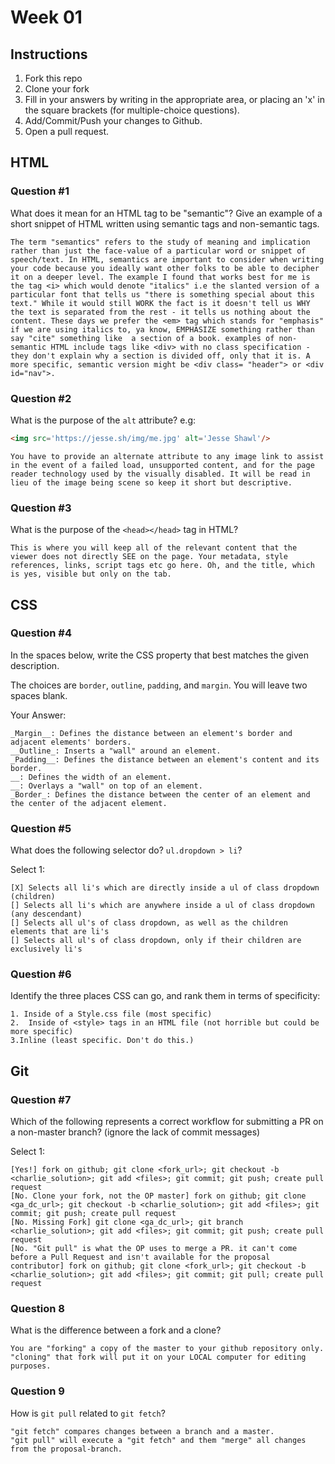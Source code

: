 # Week 01

## Instructions

1. Fork this repo
2. Clone your fork
3. Fill in your answers by writing in the appropriate area, or placing an 'x' in
the square brackets (for multiple-choice questions).
4. Add/Commit/Push your changes to Github.
5. Open a pull request.

## HTML

### Question #1

What does it mean for an HTML tag to be "semantic"? Give an example of a short snippet of HTML written using semantic tags and non-semantic tags.

```text
The term "semantics" refers to the study of meaning and implication rather than just the face-value of a particular word or snippet of speech/text. In HTML, semantics are important to consider when writing your code because you ideally want other folks to be able to decipher it on a deeper level. The example I found that works best for me is the tag <i> which would denote "italics" i.e the slanted version of a particular font that tells us "there is something special about this text." While it would still WORK the fact is it doesn't tell us WHY the text is separated from the rest - it tells us nothing about the content. These days we prefer the <em> tag which stands for "emphasis" if we are using italics to, ya know, EMPHASIZE something rather than say "cite" something like  a section of a book. examples of non-semantic HTML include tags like <div> with no class specification - they don't explain why a section is divided off, only that it is. A more specific, semantic version might be <div class= "header"> or <div id="nav">.
```

### Question #2

What is the purpose of the `alt` attribute? e.g:

```html
<img src='https://jesse.sh/img/me.jpg' alt='Jesse Shawl'/>
```

```text
You have to provide an alternate attribute to any image link to assist in the event of a failed load, unsupported content, and for the page reader technology used by the visually disabled. It will be read in lieu of the image being scene so keep it short but descriptive.
```

### Question #3

What is the purpose of the `<head></head>` tag in HTML?

```text
This is where you will keep all of the relevant content that the viewer does not directly SEE on the page. Your metadata, style references, links, script tags etc go here. Oh, and the title, which is yes, visible but only on the tab.
```

## CSS

### Question #4

In the spaces below, write the CSS property that best matches the given description.

The choices are `border`, `outline`, `padding`, and `margin`. You will leave two spaces blank.

Your Answer:

```text
_Margin__: Defines the distance between an element's border and adjacent elements' borders.
__Outline_: Inserts a "wall" around an element.
_Padding__: Defines the distance between an element's content and its border.
__: Defines the width of an element.
__: Overlays a "wall" on top of an element.
_Border_: Defines the distance between the center of an element and the center of the adjacent element.
```

### Question #5

What does the following selector do?  `ul.dropdown > li`?

Select 1:
```
[X] Selects all li's which are directly inside a ul of class dropdown (children)
[] Selects all li's which are anywhere inside a ul of class dropdown (any descendant)
[] Selects all ul's of class dropdown, as well as the children elements that are li's
[] Selects all ul's of class dropdown, only if their children are exclusively li's
```

### Question #6

Identify the three places CSS can go, and rank them in terms of specificity:

```text
1. Inside of a Style.css file (most specific)
2.  Inside of <style> tags in an HTML file (not horrible but could be more specific)
3.Inline (least specific. Don't do this.)
```

## Git

### Question #7

Which of the following represents a correct workflow for submitting a PR on a non-master branch?
(ignore the lack of commit messages)

Select 1:
```
[Yes!] fork on github; git clone <fork_url>; git checkout -b <charlie_solution>; git add <files>; git commit; git push; create pull request
[No. Clone your fork, not the OP master] fork on github; git clone <ga_dc_url>; git checkout -b <charlie_solution>; git add <files>; git commit; git push; create pull request
[No. Missing Fork] git clone <ga_dc_url>; git branch <charlie_solution>; git add <files>; git commit; git push; create pull request
[No. "Git pull" is what the OP uses to merge a PR. it can't come before a Pull Request and isn't available for the proposal contributor] fork on github; git clone <fork_url>; git checkout -b <charlie_solution>; git add <files>; git commit; git pull; create pull request
```

### Question 8

What is the difference between a fork and a clone?

```text
You are "forking" a copy of the master to your github repository only. "cloning" that fork will put it on your LOCAL computer for editing purposes.
```

### Question 9

How is `git pull` related to `git fetch`?

```text
"git fetch" compares changes between a branch and a master.
"git pull" will execute a "git fetch" and them "merge" all changes from the proposal-branch.
```
